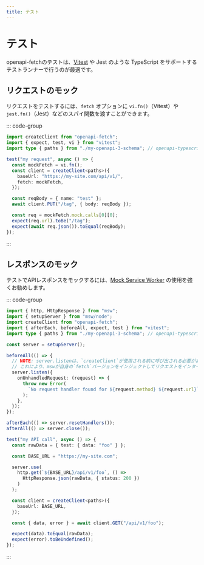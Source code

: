 ```yaml
---
title: テスト
---
```


# テスト

openapi-fetchのテストは、[Vitest](https://vitest.dev/) や Jest のような TypeScript をサポートするテストランナーで行うのが最適です。

## リクエストのモック

リクエストをテストするには、`fetch` オプションに `vi.fn()`（Vitest）や `jest.fn()`（Jest）などのスパイ関数を渡すことができます。

::: code-group

```ts [src/my-project.test.ts]
import createClient from "openapi-fetch";
import { expect, test, vi } from "vitest";
import type { paths } from "./my-openapi-3-schema"; // openapi-typescriptで生成された型

test("my request", async () => {
  const mockFetch = vi.fn();
  const client = createClient<paths>({
    baseUrl: "https://my-site.com/api/v1/",
    fetch: mockFetch,
  });

  const reqBody = { name: "test" };
  await client.PUT("/tag", { body: reqBody });

  const req = mockFetch.mock.calls[0][0];
  expect(req.url).toBe("/tag");
  expect(await req.json()).toEqual(reqBody);
});
```

:::

## レスポンスのモック

テストでAPIレスポンスをモックするには、[Mock Service Worker](https://mswjs.io/) の使用を強くお勧めします。

::: code-group

```ts [src/my-project.test.ts]
import { http, HttpResponse } from "msw";
import { setupServer } from "msw/node";
import createClient from "openapi-fetch";
import { afterEach, beforeAll, expect, test } from "vitest";
import type { paths } from "./my-openapi-3-schema"; // openapi-typescriptで生成された型

const server = setupServer();

beforeAll(() => {
  // NOTE: server.listenは、`createClient`が使用される前に呼び出される必要があります。
  // これにより、mswが自身の`fetch`バージョンをインジェクトしてリクエストをインターセプトできます。
  server.listen({
    onUnhandledRequest: (request) => {
      throw new Error(
        `No request handler found for ${request.method} ${request.url}`
      );
    },
  });
});

afterEach(() => server.resetHandlers());
afterAll(() => server.close());

test("my API call", async () => {
  const rawData = { test: { data: "foo" } };

  const BASE_URL = "https://my-site.com";

  server.use(
    http.get(`${BASE_URL}/api/v1/foo`, () =>
      HttpResponse.json(rawData, { status: 200 })
    )
  );

  const client = createClient<paths>({
    baseUrl: BASE_URL,
  });

  const { data, error } = await client.GET("/api/v1/foo");

  expect(data).toEqual(rawData);
  expect(error).toBeUndefined();
});
```

:::
